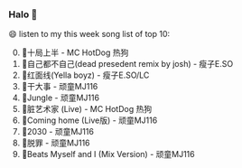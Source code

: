 

### Halo 👋

😄 listen to my this week song list of top 10:

0. 🌈十局上半 - MC HotDog 热狗
1. 🌈自己都不自己(dead presedent remix by josh) - 瘦子E.SO
2. 🌈红面线(Yella boyz) - 瘦子E.SO/LC
3. 🌈干大事 - 顽童MJ116
4. 🌈Jungle - 顽童MJ116
5. 🌈脏艺术家 (Live) - MC HotDog 热狗
6. 🌈Coming home (Live版) - 顽童MJ116
7. 🌈2030 - 顽童MJ116
8. 🌈脱罪 - 顽童MJ116
9. 🌈Beats Myself and I (Mix Version) - 顽童MJ116

